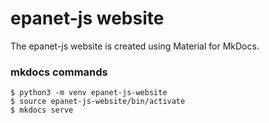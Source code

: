 # epanet-js website

The epanet-js website is created using Material for MkDocs.

### mkdocs commands

```
$ python3 -m venv epanet-js-website
$ source epanet-js-website/bin/activate
$ mkdocs serve
```
